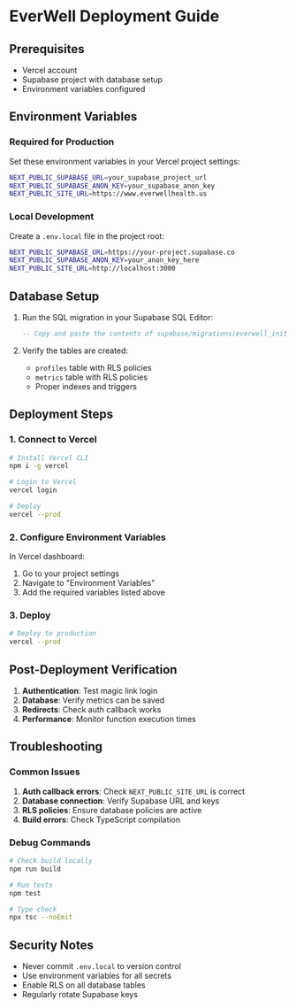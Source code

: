 # EverWell Deployment Guide

## Prerequisites

- Vercel account
- Supabase project with database setup
- Environment variables configured

## Environment Variables

### Required for Production

Set these environment variables in your Vercel project settings:

```bash
NEXT_PUBLIC_SUPABASE_URL=your_supabase_project_url
NEXT_PUBLIC_SUPABASE_ANON_KEY=your_supabase_anon_key
NEXT_PUBLIC_SITE_URL=https://www.everwellhealth.us
```

### Local Development

Create a `.env.local` file in the project root:

```bash
NEXT_PUBLIC_SUPABASE_URL=https://your-project.supabase.co
NEXT_PUBLIC_SUPABASE_ANON_KEY=your_anon_key_here
NEXT_PUBLIC_SITE_URL=http://localhost:3000
```

## Database Setup

1. Run the SQL migration in your Supabase SQL Editor:
   ```sql
   -- Copy and paste the contents of supabase/migrations/everwell_init.sql
   ```

2. Verify the tables are created:
   - `profiles` table with RLS policies
   - `metrics` table with RLS policies
   - Proper indexes and triggers

## Deployment Steps

### 1. Connect to Vercel

```bash
# Install Vercel CLI
npm i -g vercel

# Login to Vercel
vercel login

# Deploy
vercel --prod
```

### 2. Configure Environment Variables

In Vercel dashboard:
1. Go to your project settings
2. Navigate to "Environment Variables"
3. Add the required variables listed above

### 3. Deploy

```bash
# Deploy to production
vercel --prod
```

## Post-Deployment Verification

1. **Authentication**: Test magic link login
2. **Database**: Verify metrics can be saved
3. **Redirects**: Check auth callback works
4. **Performance**: Monitor function execution times

## Troubleshooting

### Common Issues

1. **Auth callback errors**: Check `NEXT_PUBLIC_SITE_URL` is correct
2. **Database connection**: Verify Supabase URL and keys
3. **RLS policies**: Ensure database policies are active
4. **Build errors**: Check TypeScript compilation

### Debug Commands

```bash
# Check build locally
npm run build

# Run tests
npm test

# Type check
npx tsc --noEmit
```

## Security Notes

- Never commit `.env.local` to version control
- Use environment variables for all secrets
- Enable RLS on all database tables
- Regularly rotate Supabase keys
